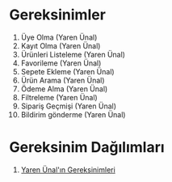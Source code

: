 # Gereksinimler
1. Üye Olma (Yaren Ünal)
2. Kayıt Olma (Yaren Ünal)
3. Ürünleri Listeleme (Yaren Ünal)
4. Favorileme (Yaren Ünal)
5. Sepete Ekleme (Yaren Ünal)
6. Ürün Arama (Yaren Ünal)
7. Ödeme Alma (Yaren Ünal)
8. Filtreleme (Yaren Ünal)
9. Sipariş Geçmişi (Yaren Ünal)
10. Bildirim gönderme (Yaren Ünal)

# Gereksinim Dağılımları
1. [Yaren Ünal'ın Gereksinimleri](Yaren-Ünal-Gereksinimler.md)
